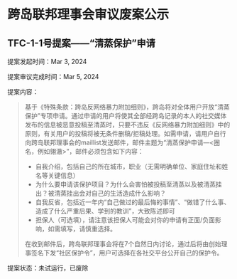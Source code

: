 # 跨岛联邦理事会审议废案公示

## TFC-1-1号提案——“清蒸保护”申请

提案发起时间：Mar 3, 2024

提案审议完成时间：Mar 5, 2024

提案内容：

> 基于《特殊条款：跨岛反网络暴力附加细则》，跨岛将对全体用户开放“清蒸保护”专项申请。通过申请的用户将使其全部经跨岛记录的本人的社交媒体发布的信息被恶意投稿至清蒸时，只要不违反《反网络暴力附加细则》中的原则，有关用户的投稿将被无条件删稿/拒稿处理。如需申请，请用户自行向跨岛联邦理事会的maillist发送邮件，邮件主题为“清蒸保护申请—<圈名，例如翎澈>”，邮件必须包含如下内容：
> - 自我介绍，包括自己的所在城市，职业（无需明确单位、家庭住址和姓名等关键信息）
> - 为什么要申请该保护项目？为什么会害怕被投稿至清蒸以及被清蒸挂出？被清蒸挂出会对自己的生活造成什么影响？
> - 自我反省，包括近一年内“自己做过的最后悔的事情”、“做错了什么事、造成了什么严重后果、学到的教训”，大致陈述即可
> - 担保人（可选填），请注意该担保人可能会对你的申请有正面/负面影响，如需填写，请慎重选择。
>
> 在收到邮件后，跨岛联邦理事会将在7个自然日内讨论，通过后将由创始理事签名下发“社区保护令”，用户可选择在各社交平台公开自己的保护令。

提案状态：未试运行，已废除
